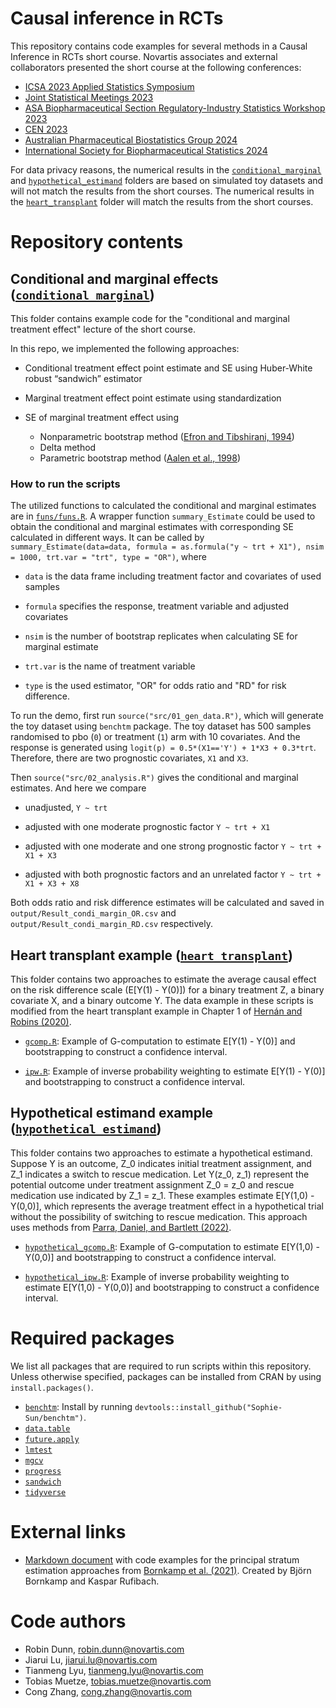 # Causal inference in RCTs

This repository contains code examples for several methods in a 
Causal Inference in RCTs short course. 
Novartis associates and external collaborators presented the
short course at the following conferences:

- [ICSA 2023 Applied Statistics Symposium](https://www.icsa.org/icsa-2023-applied-statistics-symposium/)
- [Joint Statistical Meetings 2023](https://ww2.amstat.org/meetings/jsm/2023/)
- [ASA Biopharmaceutical Section Regulatory-Industry Statistics Workshop 2023](https://ww2.amstat.org/meetings/biop/2023/)
- [CEN 2023](https://cen2023.github.io/home/)
- [Australian Pharmaceutical Biostatistics Group 2024](https://apbg.org.au/apbg-events/)
- [International Society for Biopharmaceutical Statistics 2024](https://www.isbiostat.org/)

For data privacy reasons, 
the numerical results in the [`conditional_marginal`](conditional_marginal)
and [`hypothetical_estimand`](hypothetical_estimand) folders are based on simulated toy datasets and will not
match the results from the short courses. 
The numerical results in the [`heart_transplant`](heart_transplant) folder
will match the results from the short courses.

# Repository contents

## Conditional and marginal effects ([`conditional_marginal`](conditional_marginal))

This folder contains example code for the 
"conditional and marginal treatment effect" lecture of the short course.

In this repo, we implemented the following approaches:

  * Conditional treatment effect point estimate and SE using Huber-White robust “sandwich” estimator
  * Marginal treatment effect point estimate using standardization
  * SE of marginal treatment effect using
    
      * Nonparametric bootstrap method ([Efron and Tibshirani, 1994](https://www.taylorfrancis.com/books/mono/10.1201/9780429246593/introduction-bootstrap-bradley-efron-tibshirani)) 
      * Delta method
      * Parametric bootstrap method ([Aalen et al., 1998](https://onlinelibrary.wiley.com/doi/10.1002/(SICI)1097-0258(19971015)16:19%3C2191::AID-SIM645%3E3.0.CO;2-5))

### How to run the scripts

The utilized functions to calculated the conditional and marginal estimates are 
in [`funs/funs.R`](conditional_marginal/funs/funs.R).
A wrapper function `summary_Estimate` could be used to obtain the conditional and marginal estimates with corresponding SE calculated in different ways. It can be called by `summary_Estimate(data=data, formula = as.formula("y ~ trt + X1"), nsim = 1000, trt.var = "trt", type = "OR")`, where

* `data` is the data frame including treatment factor and covariates of used samples

* `formula` specifies the response, treatment variable and adjusted covariates

* `nsim` is the number of bootstrap replicates when calculating SE for marginal estimate

* `trt.var` is the name of treatment variable

* `type` is the used estimator, "OR" for odds ratio and "RD" for risk difference.


To run the demo, first run `source("src/01_gen_data.R")`, which will generate the toy dataset using `benchtm` package.
The toy dataset has 500 samples randomised to pbo (`0`) or treatment (`1`) arm with 10 covariates. And the response is generated using `logit(p) = 0.5*(X1=='Y') + 1*X3 + 0.3*trt`. Therefore, there are two prognostic covariates, `X1` and `X3`.

Then `source("src/02_analysis.R")` gives the conditional and marginal estimates. And here we compare

* unadjusted, `Y ~ trt`

* adjusted with one moderate prognostic factor `Y ~ trt + X1`

* adjusted with one moderate and one strong prognostic factor `Y ~ trt + X1 + X3`

* adjusted with both prognostic factors and an unrelated factor `Y ~ trt + X1 + X3 + X8`

Both odds ratio and risk difference estimates will be calculated and saved in
`output/Result_condi_margin_OR.csv` and `output/Result_condi_margin_RD.csv` respectively.

## Heart transplant example ([`heart_transplant`](heart_transplant))

This folder contains two approaches to estimate 
the average causal effect on the risk difference scale (E[Y(1) - Y(0)]) for
a binary treatment Z, a binary covariate X, and a binary outcome Y.
The data example in these scripts is modified from the heart transplant example
in Chapter 1 of 
[Hernán and Robins (2020)](https://www.hsph.harvard.edu/miguel-hernan/causal-inference-book/).

- [`gcomp.R`](heart_transplant/gcomp.R): Example of G-computation to estimate
E[Y(1) - Y(0)] and bootstrapping to construct a confidence interval.

- [`ipw.R`](heart_transplant/ipw.R): Example of inverse probability weighting
to estimate E[Y(1) - Y(0)] and bootstrapping to construct a confidence 
interval.

## Hypothetical estimand example ([`hypothetical_estimand`](hypothetical_estimand))

This folder contains two approaches to
estimate a hypothetical estimand. Suppose Y is an outcome, Z_0 indicates 
initial treatment assignment, and Z_1 indicates a switch to rescue medication.
Let Y(z_0, z_1) represent the potential outcome under treatment assignment
Z_0 = z_0 and rescue medication use indicated by Z_1 = z_1.
These examples estimate E[Y(1,0) - Y(0,0)], which represents the average
treatment effect in a hypothetical trial without the possibility of switching 
to rescue medication. This approach uses methods from
[Parra, Daniel, and Bartlett (2022)](https://www.tandfonline.com/doi/full/10.1080/19466315.2022.2081599).

- [`hypothetical_gcomp.R`](hypothetical_estimand/hypothetical_gcomp.R): 
Example of G-computation to estimate E[Y(1,0) - Y(0,0)] and bootstrapping to 
construct a confidence interval.

- [`hypothetical_ipw.R`](hypothetical_estimand/hypothetical_ipw.R):
Example of inverse probability weighting to estimate E[Y(1,0) - Y(0,0)] and 
bootstrapping to construct a confidence interval.

# Required packages

We list all packages that are required to run scripts within this repository.
Unless otherwise specified, packages can be installed from CRAN by using
`install.packages()`.

- [`benchtm`](https://github.com/Sophie-Sun/benchtm): 
Install by running `devtools::install_github("Sophie-Sun/benchtm")`.
- [`data.table`](https://cran.r-project.org/web/packages/data.table/index.html)
- [`future.apply`](https://cran.r-project.org/web/packages/future.apply/index.html)
- [`lmtest`](https://cran.r-project.org/web/packages/lmtest/index.html)
- [`mgcv`](https://cran.r-project.org/web/packages/mgcv/index.html)
- [`progress`](https://cran.r-project.org/web/packages/progress/index.html)
- [`sandwich`](https://cran.r-project.org/web/packages/sandwich/index.html)
- [`tidyverse`](https://cran.r-project.org/web/packages/tidyverse/index.html)

# External links

- [Markdown document](https://oncoestimand.github.io/princ_strat_drug_dev/princ_strat_example.html) with code examples for the principal stratum estimation approaches from [Bornkamp et al. (2021)](https://onlinelibrary.wiley.com/doi/10.1002/pst.2104). Created by Björn Bornkamp and Kaspar Rufibach.

# Code authors

- Robin Dunn, robin.dunn@novartis.com
- Jiarui Lu, jiarui.lu@novartis.com
- Tianmeng Lyu, tianmeng.lyu@novartis.com
- Tobias Muetze, tobias.muetze@novartis.com
- Cong Zhang, cong.zhang@novartis.com
